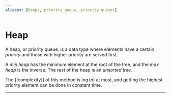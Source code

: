 ```yaml
---
aliases: [heaps, priority queue, priority queues]
---
```

# Heap
A heap, or priority queue, is a data type where elements have a certain *priority* and those with higher priority are served first. 

A *min heap* has the minimum element at the root of the tree, and the *max heap* is the inverse. The rest of the heap is an *unsorted tree.* 

The [[complexity]] of this method is $\log(n)$ at most, and getting the highest priority element can be done in constant time.  

---
[1]: https://www.youtube.com/watch?v=oz9cEqFynHU